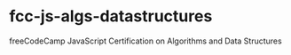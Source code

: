 # fcc-js-algs-datastructures
freeCodeCamp JavaScript Certification on Algorithms and Data Structures

